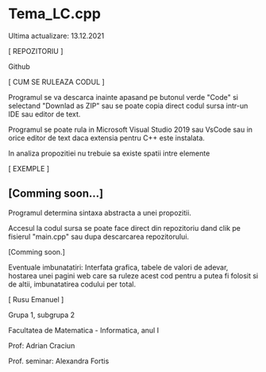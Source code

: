 # Tema_LC.cpp

Ultima actualizare: 13.12.2021


[ REPOZITORIU ]

Github

[ CUM SE RULEAZA CODUL ]

Programul se va descarca inainte apasand pe butonul verde "Code" si selectand "Downlad as ZIP" sau se poate copia direct codul sursa intr-un IDE sau editor de text.

Programul se poate rula in Microsoft Visual Studio 2019 sau VsCode sau in orice editor de text daca extensia pentru C++ este instalata.

In analiza propozitiei nu trebuie sa existe spatii intre elemente

[ EXEMPLE ]

[Comming soon...]
---------------------------------------------------------------------------------------------------------------------------------------------------------------------------------

Programul determina sintaxa abstracta a unei propozitii.

Accesul la codul sursa se poate face direct din repozitoriu dand clik pe fisierul "main.cpp" sau dupa descarcarea repozitorului.

[Comming soon.]

Eventuale imbunatatiri: Interfata grafica, tabele de valori de adevar, hostarea unei pagini web care sa ruleze acest cod pentru a putea fi folosit si de altii, imbunatatirea codului per total.


[ Rusu Emanuel ]

Grupa 1, subgrupa 2

Facultatea de Matematica - Informatica, anul I

Prof: Adrian Craciun

Prof. seminar: Alexandra Fortis
